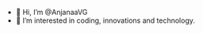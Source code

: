 - 👋 Hi, I’m @AnjanaaVG
- 👀 I’m interested in coding, innovations and technology.


<!---
AnjanaaVG/AnjanaaVG is a ✨ special ✨ repository because its `README.md` (this file) appears on your GitHub profile.
You can click the Preview link to take a look at your changes.
--->
